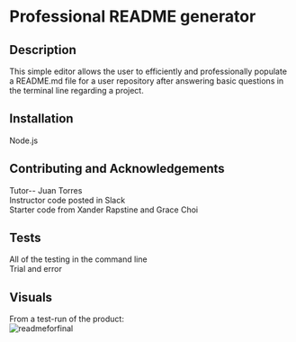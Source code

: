 # Professional README generator 

 ## Description 
  This simple editor allows the user to efficiently and professionally populate a README.md file for a user repository after answering basic questions in the terminal line regarding a project. 

## Installation
  Node.js

## Contributing and Acknowledgements
  Tutor-- Juan Torres <br> 
  Instructor code posted in Slack <br>
  Starter code from Xander Rapstine and Grace Choi

## Tests
  All of the testing in the command line <br>
  Trial and error

## Visuals
From a test-run of the product:<br>
  ![readmeforfinal](https://user-images.githubusercontent.com/121777930/228379163-d19f6439-f02a-4a19-901e-842a4780d274.png)

